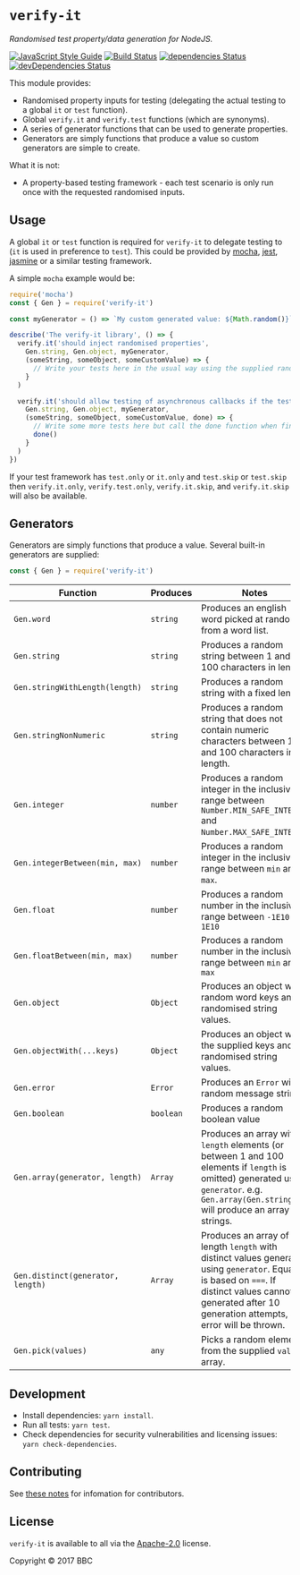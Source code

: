 # `verify-it`

_Randomised test property/data generation for NodeJS._

[![JavaScript Style Guide](https://img.shields.io/badge/code_style-standard-brightgreen.svg)](https://standardjs.com)
[![Build Status](https://travis-ci.org/bbc/verify-it.svg?branch=master)](https://travis-ci.org/bbc/verify-it)
[![dependencies Status](https://david-dm.org/bbc/verify-it/status.svg)](https://david-dm.org/bbc/verify-it)
[![devDependencies Status](https://david-dm.org/bbc/verify-it/dev-status.svg)](https://david-dm.org/bbc/verify-it?type=dev)

This module provides:

* Randomised property inputs for testing (delegating the actual testing to a global `it` or `test` function).
* Global `verify.it` and `verify.test` functions (which are synonyms).
* A series of generator functions that can be used to generate properties.
* Generators are simply functions that produce a value so custom generators are simple to create.

What it is not:

* A property-based testing framework - each test scenario is only run once with the requested randomised inputs.

## Usage

A global `it` or `test` function is required for `verify-it` to delegate testing to (`it` is used in preference to `test`). This could be provided by [mocha](https://www.npmjs.com/package/mocha), [jest](https://www.npmjs.com/package/jest), [jasmine](https://www.npmjs.com/package/jasmine) or a similar testing framework.

A simple `mocha` example would be:

```javascript
require('mocha')
const { Gen } = require('verify-it')

const myGenerator = () => `My custom generated value: ${Math.random()}`

describe('The verify-it library', () => {
  verify.it('should inject randomised properties',
    Gen.string, Gen.object, myGenerator,
    (someString, someObject, someCustomValue) => {
      // Write your tests here in the usual way using the supplied randomised values...
    }
  )

  verify.it('should allow testing of asynchronous callbacks if the test framework supports it', () => {
    Gen.string, Gen.object, myGenerator,
    (someString, someObject, someCustomValue, done) => {
      // Write some more tests here but call the done function when finished
      done()
    }
  )
})
```

If your test framework has `test.only` or `it.only` and `test.skip` or `test.skip` then `verify.it.only`, `verify.test.only`, `verify.it.skip`, and `verify.it.skip` will also be available.

## Generators

Generators are simply functions that produce a value. Several built-in generators are supplied:

```javascript
const { Gen } = require('verify-it')
```

| Function                          | Produces  | Notes |
|-----------------------------------|-----------|-------|
| `Gen.word`                        | `string`  | Produces an english word picked at random from a word list. |
| `Gen.string`                      | `string`  | Produces a random string between 1 and 100 characters in length. |
| `Gen.stringWithLength(length)`    | `string`  | Produces a random string with a fixed length. |
| `Gen.stringNonNumeric`            | `string`  | Produces a random string that does not contain numeric characters between 1 and 100 characters in length. |
| `Gen.integer`                     | `number`  | Produces a random integer in the inclusive range between `Number.MIN_SAFE_INTEGER` and `Number.MAX_SAFE_INTEGER`. |
| `Gen.integerBetween(min, max)`    | `number`  | Produces a random integer in the inclusive range between `min` and `max`. |
| `Gen.float`                       | `number`  | Produces a random number in the inclusive range between `-1E10` and `1E10` |
| `Gen.floatBetween(min, max)`      | `number`  | Produces a random number in the inclusive range between `min` and `max` |
| `Gen.object`                      | `Object`  | Produces an object with random word keys and randomised string values. |
| `Gen.objectWith(...keys)`         | `Object`  | Produces an object with the supplied keys and randomised string values. |
| `Gen.error`                       | `Error`   | Produces an `Error` with a random message string. |
| `Gen.boolean`                     | `boolean` | Produces a random boolean value |
| `Gen.array(generator, length)`    | `Array`   | Produces an array with `length` elements (or between 1 and 100 elements if `length` is omitted) generated using `generator`. e.g. `Gen.array(Gen.string)` will produce an array of strings. |
| `Gen.distinct(generator, length)` | `Array`   | Produces an array of length `length` with distinct values generated using `generator`. Equality is based on `===`. If distinct values cannot be generated after 10 generation attempts, an error will be thrown. |
| `Gen.pick(values)`                | `any`     | Picks a random element from the supplied `values` array. |

## Development

* Install dependencies: `yarn install`.
* Run all tests: `yarn test`.
* Check dependencies for security vulnerabilities and licensing issues: `yarn check-dependencies`.

## Contributing

See [these notes](./.github/CONTRIBUTING.md) for infomation for contributors.

## License

`verify-it` is available to all via the [Apache-2.0](./LICENSE) license.

Copyright &copy; 2017 BBC

